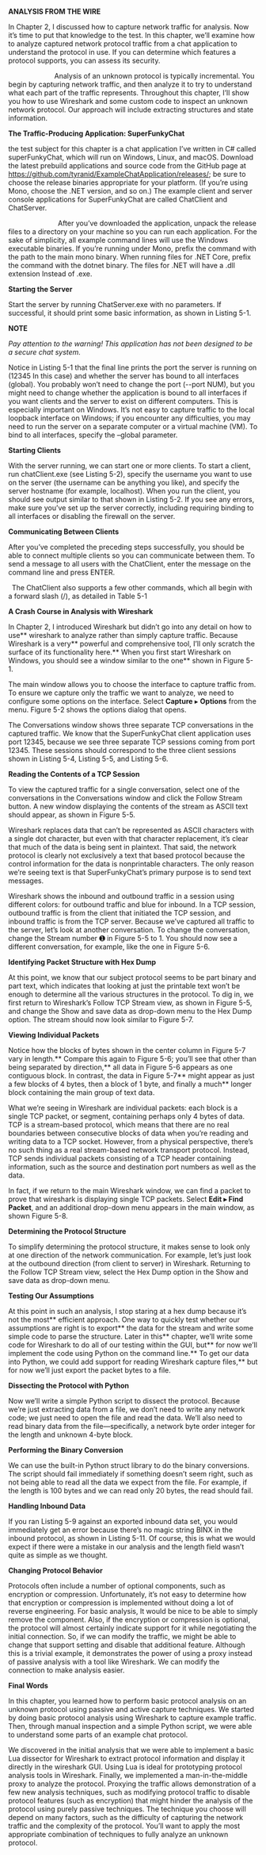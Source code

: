 ﻿**ANALYSIS FROM THE WIRE**

In Chapter 2, I discussed how to capture network traffic for analysis. Now it’s time to put that knowledge to the test. In this chapter, we’ll examine how to analyze captured network protocol traffic from a chat application to understand the protocol in use. If you can determine which features a protocol supports, you can assess its security.   

`             `Analysis of an unknown protocol is typically incremental. You begin by capturing network traffic, and then analyze it to try to understand what each part of the traffic represents. Throughout this chapter, I’ll show you how to use Wireshark and some custom code to inspect an unknown network protocol. Our approach will include extracting structures and state information. 

**The Traffic-Producing Application: SuperFunkyChat** 

the test subject for this chapter is a chat application I’ve written in C# called superFunkyChat, which will run on Windows, Linux, and macOS. Download the latest prebuild applications and source code from the GitHub page at <https://github.com/tyranid/ExampleChatApplication/releases/>; be sure to choose the release binaries appropriate for your platform. (If you’re using Mono, choose the .NET version, and so on.) The example client and server console applications for SuperFunkyChat are called ChatClient and ChatServer. 

`              `After you’ve downloaded the application, unpack the release files to a directory on your machine so you can run each application. For the sake of simplicity, all example command lines will use the Windows executable binaries. If you’re running under Mono, prefix the command with the path to the main mono binary. When running files for .NET Core, prefix the command with the dotnet binary. The files for .NET will have a .dll extension Instead of .exe.

**Starting the Server**

Start the server by running ChatServer.exe with no parameters. If successful, it should print some basic information, as shown in Listing 5-1.

**NOTE**

*Pay attention to the warning! This application has not been designed to be a secure chat system.*

Notice in Listing 5-1 that the final line prints the port the server is running on (12345 In this case) and whether the server has bound to all interfaces (global). You probably won’t need to change the port (--port NUM), but you might need to change whether the application is bound to all interfaces if you want clients and the server to exist on different computers. This is especially important on Windows. It’s not easy to capture traffic to the local loopback interface on Windows; if you encounter any difficulties, you may need to run the server on a separate computer or a virtual machine (VM). To bind to all interfaces, specify the –global parameter.

**Starting Clients**

With the server running, we can start one or more clients. To start a client, run chatClient.exe (see Listing 5-2), specify the username you want to use on the server (the username can be anything you like), and specify the server hostname (for example, localhost). When you run the client, you should see output similar to that shown in Listing  5-2. If you see any errors, make sure you’ve set up the server correctly, including requiring binding to all interfaces or disabling the firewall on the server.

**Communicating Between Clients**

After you’ve completed the preceding steps successfully, you should be able to connect multiple clients so you can communicate between them. To send a message to all users with the ChatClient, enter the message on the command line and press ENTER.

` `The ChatClient also supports a few other commands, which all begin with a forward slash (/), as detailed in Table 5-1

**A Crash Course in Analysis with Wireshark**

In Chapter 2, I introduced Wireshark but didn’t go into any detail on how to use** wireshark to analyze rather than simply capture traffic. Because Wireshark is a very** powerful and comprehensive tool, I’ll only scratch the surface of its functionality here.** When you first start Wireshark on Windows, you should see a window similar to the one** shown in Figure 5-1.

The main window allows you to choose the interface to capture traffic from. To ensure we capture only the traffic we want to analyze, we need to configure some options on the interface. Select **Capture** ▸ **Options** from the menu. Figure 5-2 shows the options dialog that opens.

The Conversations window shows three separate TCP conversations in the captured traffic. We know that the SuperFunkyChat client application uses port 12345, because we see three separate TCP sessions coming from port 12345. These sessions should correspond to the three client sessions shown in Listing 5-4, Listing 5-5, and Listing 5-6.

**Reading the Contents of a TCP Session**

To view the captured traffic for a single conversation, select one of the conversations in the Conversations window and click the Follow Stream button. A new window displaying the contents of the stream as ASCII text should appear, as shown in Figure 5-5.

Wireshark replaces data that can’t be represented as ASCII characters with a single dot character, but even with that character replacement, it’s clear that much of the data is being sent in plaintext. That said, the network protocol is clearly not exclusively a text that based protocol because the control information for the data is nonprintable characters. The only reason we’re seeing text is that SuperFunkyChat’s primary purpose is to send text messages.

Wireshark shows the inbound and outbound traffic in a session using different colors: for outbound traffic and blue for inbound. In a TCP session, outbound traffic is from the client that initiated the TCP session, and inbound traffic is from the TCP server. Because we’ve captured all traffic to the server, let’s look at another conversation. To change the conversation, change the Stream number ➊ in Figure 5-5 to 1. You should now see a different conversation, for example, like the one in Figure 5-6.

**Identifying Packet Structure with Hex Dump**

At this point, we know that our subject protocol seems to be part binary and part text, which indicates that looking at just the printable text won’t be enough to determine all the various structures in the protocol. To dig in, we first return to Wireshark’s Follow TCP Stream view, as shown in Figure 5-5, and change the Show and save data as drop-down menu to the Hex Dump option. The stream should now look similar to Figure 5-7.

**Viewing Individual Packets**

Notice how the blocks of bytes shown in the center column in Figure 5-7 vary in length.** Compare this again to Figure 5-6; you’ll see that other than being separated by direction,** all data in Figure 5-6 appears as one contiguous block. In contrast, the data in Figure 5-7** might appear as just a few blocks of 4 bytes, then a block of 1 byte, and finally a much** longer block containing the main group of text data.

What we’re seeing in Wireshark are individual packets: each block is a single TCP packet, or segment, containing perhaps only 4 bytes of data. TCP is a stream-based protocol, which means that there are no real boundaries between consecutive blocks of data when you’re reading and writing data to a TCP socket. However, from a physical perspective, there’s no such thing as a real stream-based network transport protocol. Instead, TCP sends individual packets consisting of a TCP header containing information, such as the source and destination port numbers as well as the data.

In fact, if we return to the main Wireshark window, we can find a packet to prove that wireshark is displaying single TCP packets. Select **Edit ▸ Find Packet**, and an additional drop-down menu appears in the main window, as shown Figure 5-8.

**Determining the Protocol Structure**

To simplify determining the protocol structure, it makes sense to look only at one direction of the network communication. For example, let’s just look at the outbound direction (from client to server) in Wireshark. Returning to the Follow TCP Stream view, select the Hex Dump option in the Show and save data as drop-down menu. 

**Testing Our Assumptions**

At this point in such an analysis, I stop staring at a hex dump because it’s not the most** efficient approach. One way to quickly test whether our assumptions are right is to export** the data for the stream and write some simple code to parse the structure. Later in this** chapter, we’ll write some code for Wireshark to do all of our testing within the GUI, but** for now we’ll implement the code using Python on the command line.** To get our data into Python, we could add support for reading Wireshark capture files,** but for now we’ll just export the packet bytes to a file. 

**Dissecting the Protocol with Python**

Now we’ll write a simple Python script to dissect the protocol. Because we’re just extracting data from a file, we don’t need to write any network code; we just need to open the file and read the data. We’ll also need to read binary data from the file—specifically, a network byte order integer for the length and unknown 4-byte block.

**Performing the Binary Conversion**

We can use the built-in Python struct library to do the binary conversions. The script should fail immediately if something doesn’t seem right, such as not being able to read all the data we expect from the file. For example, if the length is 100 bytes and we can read only 20 bytes, the read should fail. 

**Handling Inbound Data**

If you ran Listing 5-9 against an exported inbound data set, you would immediately get an error because there’s no magic string BINX in the inbound protocol, as shown in Listing 5-11. Of course, this is what we would expect if there were a mistake in our analysis and the length field wasn’t quite as simple as we thought.

**Changing Protocol Behavior**

Protocols often include a number of optional components, such as encryption or compression. Unfortunately, it’s not easy to determine how that encryption or compression is implemented without doing a lot of reverse engineering. For basic analysis, It would be nice to be able to simply remove the component. Also, if the encryption or compression is optional, the protocol will almost certainly indicate support for it while negotiating the initial connection. So, if we can modify the traffic, we might be able to change that support setting and disable that additional feature. Although this is a trivial example, it demonstrates the power of using a proxy instead of passive analysis with a tool like Wireshark. We can modify the connection to make analysis easier.

**Final Words**

In this chapter, you learned how to perform basic protocol analysis on an unknown protocol using passive and active capture techniques. We started by doing basic protocol analysis using Wireshark to capture example traffic. Then, through manual inspection and a simple Python script, we were able to understand some parts of an example chat protocol.

We discovered in the initial analysis that we were able to implement a basic Lua dissector for Wireshark to extract protocol information and display it directly in the wireshark GUI. Using Lua is ideal for prototyping protocol analysis tools in Wireshark. Finally, we implemented a man-in-the-middle proxy to analyze the protocol. Proxying the traffic allows demonstration of a few new analysis techniques, such as modifying protocol traffic to disable protocol features (such as encryption) that might hinder the analysis of the protocol using purely passive techniques. The technique you choose will depend on many factors, such as the difficulty of capturing the network traffic and the complexity of the protocol. You’ll want to apply the most appropriate combination of techniques to fully analyze an unknown protocol.


